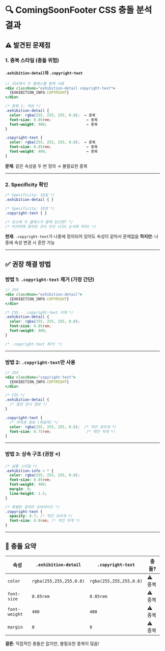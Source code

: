 # 🔍 ComingSoonFooter CSS 충돌 분석 결과

## ⚠️ 발견된 문제점

### 1. 중복 스타일 (충돌 위험)

#### `.exhibition-detail`와 `.copyright-text`
```jsx
// JSX에서 두 클래스를 함께 사용
<div className="exhibition-detail copyright-text">
  {EXHIBITION_INFO.COPYRIGHT}
</div>
```

```css
/* 중복 1: 색상 */
.exhibition-detail {
  color: rgba(255, 255, 255, 0.8);  ← 중복
  font-size: 0.85rem;                ← 중복
  font-weight: 400;                  ← 중복
}

.copyright-text {
  color: rgba(255, 255, 255, 0.8);  ← 중복
  font-size: 0.85rem;                ← 중복
  font-weight: 400;                  ← 중복
}
```

**문제**: 같은 속성을 두 번 정의 → 불필요한 중복

---

### 2. Specificity 확인

```css
/* Specificity: 10점 */
.exhibition-detail { }

/* Specificity: 10점 */
.copyright-text { }

/* 요소에 두 클래스가 함께 있으면? */
/* 마지막에 정의된 것이 우선 (CSS 순서에 따라) */
```

**현재**: `.copyright-text`가 나중에 정의되어 있어도 속성이 같아서 문제없음
**하지만**: 나중에 속성 변경 시 혼란 가능

---

## ✅ 권장 해결 방법

### 방법 1: `.copyright-text` 제거 (가장 간단)

```jsx
// JSX
<div className="exhibition-detail">
  {EXHIBITION_INFO.COPYRIGHT}
</div>
```

```css
/* CSS - .copyright-text 삭제 */
.exhibition-detail {
  color: rgba(255, 255, 255, 0.8);
  font-size: 0.85rem;
  font-weight: 400;
}

/* .copyright-text 제거! */
```

---

### 방법 2: `.copyright-text`만 사용

```jsx
// JSX
<div className="copyright-text">
  {EXHIBITION_INFO.COPYRIGHT}
</div>
```

```css
/* CSS */
.exhibition-detail {
  /* 일반 전시 정보 */
}

.copyright-text {
  /* 저작권 정보 (독립적) */
  color: rgba(255, 255, 255, 0.6);  /* 약간 흐리게 */
  font-size: 0.75rem;                /* 약간 작게 */
}
```

---

### 방법 3: 상속 구조 (권장 ⭐)

```css
/* 공통 스타일 */
.exhibition-info > * {
  color: rgba(255, 255, 255, 0.8);
  font-size: 0.85rem;
  font-weight: 400;
  margin: 0;
  line-height: 1.5;
}

/* 특별한 경우만 오버라이드 */
.copyright-text {
  opacity: 0.7; /* 약간 흐리게 */
  font-size: 0.8rem; /* 약간 작게 */
}
```

---

## 🎯 충돌 요약

| 속성 | `.exhibition-detail` | `.copyright-text` | 충돌? |
|------|---------------------|-------------------|-------|
| `color` | `rgba(255,255,255,0.8)` | `rgba(255,255,255,0.8)` | ⚠️ 중복 |
| `font-size` | `0.85rem` | `0.85rem` | ⚠️ 중복 |
| `font-weight` | `400` | `400` | ⚠️ 중복 |
| `margin` | `0` | `0` | ⚠️ 중복 |

**결론**: 직접적인 충돌은 없지만, 불필요한 중복이 많음!

